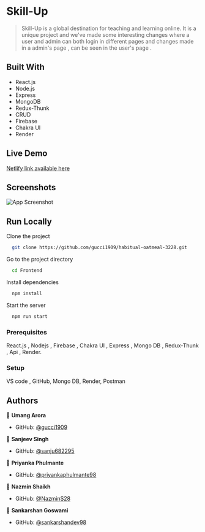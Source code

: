 # Skill-Up

> Skill-Up is a global destination for teaching and learning online. It is a unique project and we've made some interesting changes where a user and admin can both login in different pages and changes made in a admin's page , can be seen in the user's page .  

## Built With

- React.js
- Node.js
- Express 
- MongoDB
- Redux-Thunk
- CRUD
- Firebase
- Chakra UI
- Render

## Live Demo 

[Netlify link available here](https://skill-up-habitual-oatmeal.netlify.app/)

## Screenshots

![App Screenshot](http://res.cloudinary.com/dtdqzefvj/image/upload/v1670845865/rjkly41j8xe2seq3g5f3.png)

## Run Locally

Clone the project

```bash
  git clone https://github.com/gucci1909/habitual-oatmeal-3228.git
```

Go to the project directory

```bash
  cd Frontend
```

Install dependencies

```bash
  npm install
```

Start the server

```bash
  npm run start
```



### Prerequisites
React.js , Nodejs , Firebase , Chakra UI , Express , Mongo DB , Redux-Thunk , Api , Render.

### Setup
VS code , GitHub, Mongo DB, Render, Postman





## Authors

👤 **Umang Arora**

- GitHub: [@gucci1909](https://github.com/gucci1909)

👤 **Sanjeev Singh**

- GitHub: [@sanju682295](https://github.com/sanju682295)

👤 **Priyanka Phulmante**

- GitHub: [@priyankaphulmante98](https://github.com/priyankaphulmante98)

👤 **Nazmin Shaikh**

- GitHub: [@NazminS28](https://github.com/NazminS28)

👤 **Sankarshan Goswami**

- GitHub: [@sankarshandev98](https://github.com/sankarshandev98)
